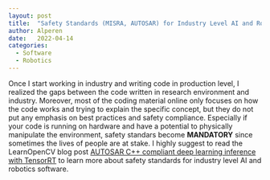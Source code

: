 ```yaml
---
layout: post
title:  "Safety Standards (MISRA, AUTOSAR) for Industry Level AI and Robotics Software"
author: Alperen
date:   2022-04-14
categories:
  - Software
  - Robotics
---
```


Once I start working in industry and writing code in production level, I realized the gaps between the code written in research environment and industry. Moreover, most of the coding material online only focuses on how the code works and trying to explain the specific concept, but they do not put any emphasis on best practices and safety compliance. Especially if your code is running on hardware and have a potential to physically manipulate the environment, safety standars become **MANDATORY** since sometimes the lives of people are at stake. I highly suggest to read the LearnOpenCV blog post [AUTOSAR C++ compliant deep learning inference with TensorRT](https://learnopencv.com/autosar-c-compliant-deep-learning-inference-with-tensorrt/) to learn more about safety standards for industry level AI and robotics software.

<center> 
  <script type='text/javascript' src='https://storage.ko-fi.com/cdn/widget/Widget_2.js'></script><script type='text/javascript' style="text-align:center">kofiwidget2.init('Buy Me a Coffee', '#e08428', 'V7V3IDOGW');kofiwidget2.draw();</script> 
</center>
